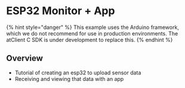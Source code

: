 # ESP32 Monitor + App

{% hint style="danger" %}
This example uses the Arduino framework, which we do not recommend for use in production environments. The atClient C SDK is under development to replace this.
{% endhint %}

## Overview

* Tutorial of creating an esp32 to upload sensor data
* Receiving and viewing that data with an app

